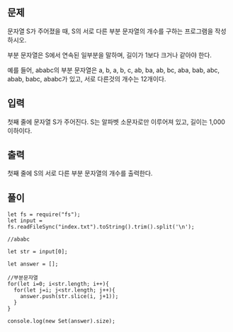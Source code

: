 ## 문제

문자열 S가 주어졌을 때, S의 서로 다른 부분 문자열의 개수를 구하는 프로그램을 작성하시오.

부분 문자열은 S에서 연속된 일부분을 말하며, 길이가 1보다 크거나 같아야 한다.

예를 들어, ababc의 부분 문자열은 a, b, a, b, c, ab, ba, ab, bc, aba, bab, abc, abab, babc, ababc가 있고, 서로 다른것의 개수는 12개이다.

## 입력

첫째 줄에 문자열 S가 주어진다. S는 알파벳 소문자로만 이루어져 있고, 길이는 1,000 이하이다.

## 출력

첫째 줄에 S의 서로 다른 부분 문자열의 개수를 출력한다.

## 풀이

```
let fs = require("fs");
let input = fs.readFileSync("index.txt").toString().trim().split('\n');

//ababc

let str = input[0];

let answer = [];

//부분문자열
for(let i=0; i<str.length; i++){
  for(let j=i; j<str.length; j++){
    answer.push(str.slice(i, j+1));
  }
}

console.log(new Set(answer).size);
```
